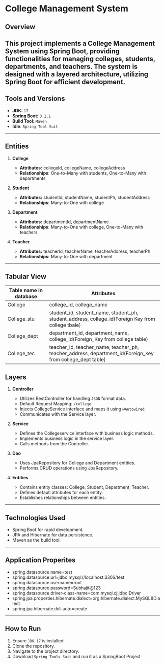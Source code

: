 # College Management System

## Overview
**This project implements a College Management System using Spring Boot, providing functionalities for managing colleges, students, departments, and teachers. The system is designed with a layered architecture, utilizing Spring Boot for efficient development.**
---

## Tools and Versions
- **JDK:** `17`
- **Spring Boot:** `3.2.1`
- **Build Tool:** `Maven`
- **Idle:** `Spring Tool Suit`
---
## Entities
1. **College**
   - **Attributes:** collegeId, collegeName, collegeAddress
   - **Relationships:** One-to-Many with students, One-to-Many with departments

2. **Student**
   - **Attributes:** studentId, studentName, studentPh, studentAddress
   - **Relationships:** Many-to-One with college

3. **Department**
   - **Attributes:** departmentId, departmentName
   - **Relationships:** Many-to-One with college, One-to-Many with teachers

4. **Teacher**
   - **Attributes:** teacherId, teacherName, teacherAddress, teacherPh
   - **Relationships:** Many-to-One with department
---
## Tabular View
Table name in database | Attributes 
 ------------ | ------------- 
College | college_id, college_name 
College_stu | student_id, student_name, student_ph, student_address, college_id(Foreign Key from college tbale)
College_dept | department_id, department_name, college_id(Foreign_Key from college table)
College_tec | teacher_id, teacher_name, teacher_ph, teacher_address, department_id(Foreign_key from college_dept table) 




## Layers
1. **Controller**
   - Utilizes RestController for handling `JSON` format data.
   - Default Request Mapping: `/college`
   - Injects CollegeService interface and maps it using `@Autowired`.
   - Communicates with the Service layer.

2. **Service**
   - Defines the Collegeservice interface with business logic methods.
   - Implements business logic in the service layer.
   - Calls methods from the Controller.

3. **Dao**
   - Uses JpaRepository for College and Department entities.
   - Performs CRUD operations using JpaRepository.
   
4. **Entities**
   - Contains entity classes: College, Student, Department, Teacher.
   - Defines default attributes for each entity.
   - Establishes relationships between entities.
---
## Technologies Used
- Spring Boot for rapid development.
- JPA and Hibernate for data persistence.
- Maven as the build tool.
---
## Application Properites
   - spring.datasource.name=test
   - spring.datasource.url=jdbc:mysql://localhost:3306/test
   - spring.datasource.username=root
   - spring.datasource.password=Subhajit@123
   - spring.datasource.driver-class-name=com.mysql.cj.jdbc.Driver
   - spring.jpa.properties.hibernate.dialect=org.hibernate.dialect.MySQL8Dialect
   - spring.jpa.hibernate.ddl-auto=create

---
## How to Run
1. Ensure `JDK 17` is installed.
2. Clone the repository.
3. Navigate to the project directory.
4. Download `Spring Tools Suit` and run it as a SpringBoot Project

